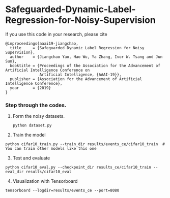 # Safeguarded-Dynamic-Label-Regression-for-Noisy-Supervision

If you use this code in your research, please cite
```
@inproceedings{aaai19-jiangchao,
  title     = {Safeguarded Dynamic Label Regression for Noisy Supervision},
  author    = {Jiangchao Yao, Hao Wu, Ya Zhang, Ivor W. Tsang and Jun Sun},
  booktitle = {Proceedings of the Association for the Advancement of Artificial Intelligence Conference on
               Artificial Intelligence, {AAAI-19}},
  publisher = {Association for the Advancement of Artificial Intelligence Conference},
  year      = {2019}
}
```


### Step through the codes.
1. Form the noisy datasets.
   ```Shell
   python dataset.py
   ```

2. Train the model
  ```Shell
  python cifar10_train.py --train_dir results/events_ce/cifar10_train  # You can train other models like this one
  ```

3. Test and evaluate
  ```Shell
  python cifar10_eval.py --checkpoint_dir results_ce/cifar10_train --eval_dir results/cifar10_eval 
  ```
  
4. Visualization with Tensorboard
  ```Shell
  tensorboard --logdir=results/events_ce --port=8080
  ```
